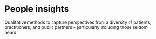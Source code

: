 # People insights
Qualitative methods to capture perspectives from a diversity of patients, practitioners, and public partners – particularly including those seldom heard.
